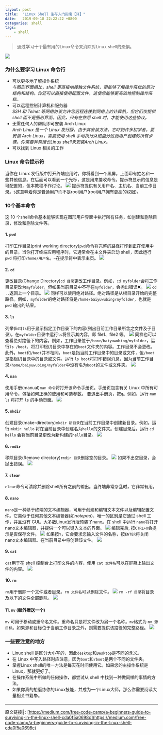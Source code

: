 ```yaml
---
layout: post
title:  "Linux Shell 生存入门指南【译】"
date:   2019-09-18 22:22:22 +0800
categories: shell
tags:
    - shell
---
```


> 通过学习十个最有用的Linux命令来消除对Linux shell的恐惧。

![](/img/in-post/2019-09-18-bg-shell.png)

### 为什么要学习 Linux 命令行
- 可以更多地了解操作系统  
*与图形界面相比，shell 更直接地接触文件系统，更能够了解操作系统的层次结构和结构。你还可以直接使用配置文件，这使您能够更高效地控制操作系统。*
- 可以远程控制计算机和服务器  
*SSH 和 Telnet 等网络协议允许您远程连接到网络上的计算机，但它们仅提供 shell 而不是图形界面。因此，只有在熟悉 shell 时，才能使用这些协议。*
- 无需任何人的帮助即可安装 Arch Linux  
*Arch Linux 是一个 Linux 发行版，由于其安装方法，它吓到许多初学者。要安装 Arch Linux，需要使用 shell 手动执行从磁盘分区到用户创建的所有步骤。你需要非常擅长Linux shell来安装Arch Linux。*
- 可以找到 Linux 相关的工作

### Linux 命令提示符
当你在 Linux 发行版中打开终端应用时，你将看到一个黑屏，上面印有姓名和一些其他信息。在后面可以看到一个光标，这是用来接收命令。提示符显示的信息是可配置的，但本教程不作讨论。
![](/img/in-post/2019-09-18-shell-login.jpeg)
提示符提供有关用户名、主机名、当前工作目录。`$`这意味着你是普通用户而不是root用户(root用户拥有更高的权限)。

### 10个基本命令
这 10 个shell命令基本能够实现在图形用户界面中执行所有任务，如创建和删除目录，修改和删除文件等。

#### 1. `pwd`
打印工作目录(print working directory)`pwd`命令将完整的路径打印到正在使用中的目录。当你打开终端应用程序时，它通常会在主文件夹启动 shell，因此运行 `pwd` 将打印`/home/用户名`。`~`在提示符中表示主页。
![](/img/in-post/2019-09-18-shell-pwd.png)

#### 2. `cd`
更改目录(Change Directory)`cd 目录`更改工作目录。例如，`cd myfolder`会将工作目录更改为`myfolder`，但如果当前目录中不存在`myfolder`，会抛出错误❌。
![](/img/in-post/2019-09-18-shell-cd.png)
`cd ..`返回上一个目录。
![](/img/in-post/2019-09-18-shell-cd-2.png)
同样可以使用绝对路径。绝对路径是从根目录开始的完整路径。例如，`myfolder`的绝对路径将是`/home/baiyuwubing/myfolder`，也就是 `pwd` 输出的结果。

#### 3. `ls`
列举(list)`ls`用于显示指定工作目录下的内容(列出目前工作目录所含之文件及子目录)。在`myfolder`目录中运行`ls`将显示其内容，即 file1、file2 等。
![](/img/in-post/2019-09-18-shell-ls.png)
同样也可以查看绝对路径下的内容。例如，工作目录位于`/home/baiyuwubing/myfolder`，运行`ls /boot`，将打印根(/)目录中存在的`boot`文件夹的内容。工作目录不会更改。此外，`boot`和`/boot`并不相同。`boot`是指当前工作目录中的目录或文件，但`/boot`是指根(/)目录中的目录或文件。运行 `ls boot`将打印错误消息，因为当前工作目录`/home/baiyuwubing/myfolder`中没有名为`boot`的文件或文件夹。
![](/img/in-post/2019-09-18-shell-ls-boot.png)

#### 4. `man`
使用手册(manual)`man 命令`将打开该命令手册页。手册页包含有关 Linux 中所有可用命令，包括如何正确的使用和可选参数。
要退出手册页，按`q`。例如，运行 `man ls` 将打开 `ls` 的手动页面。
![](/img/in-post/2019-09-18-shell-man-ls.png)

#### 5. `mkdir`
创建目录(make-directory)`mkdir 新目录`在当前工作目录中创建新目录。例如，运行 `mkdir hello` 将在当前目录中创建名为`hello`的文件夹。创建目录后，运行 `cd hello` 会将当前目录更改为新构建的`hello`目录。
![](/img/in-post/2019-09-18-shell-mkdir.png)

#### 6. `rmdir`
移除目录(Remove directory)`rmdir 目录`删除空的目录。
![](/img/in-post/2019-09-18-shell-rmdir.png)
如果不出空目录，会抛出错误。
![](/img/in-post/2019-09-18-shell-rmdir-fail.png)

#### 7. `clear`
`clear`命令可清除并删除shell所有之前的输出。当终端非常杂乱时，它非常有用。

#### 8. `nano`
`nano`是一种基于终端的文本编辑器，可用于创建和编辑文本文件以及编辑配置文件。它类似于任何其他文本编辑器(如*notepad*)，唯一的区别是它通过 shell 工作，并且没有 GUI。大多数Linux发行版预装了nano。在 shell 中运行 `nano`将打开nano文本编辑器，并提供一个可以键入文本的界面。
![](/img/in-post/2019-09-18-shell-nano.png)
编辑完后, 按`CTRL+X`会提示是否保存文件。
![](/img/in-post/2019-09-18-shell-nano-save.png)
如果按`Y`，它会要求您输入文件的名称，按`ENTER`将关闭nano文本编辑器。在当前目录中将创建该文件。
![](/img/in-post/2019-09-18-shell-nano-save-file.png)

#### 9. `cat`
`cat`用于在 shell 控制台上打印文件的内容，使用 `cat 文件名`可以在屏幕上输出文件的内容。
![](/img/in-post/2019-09-18-shell-cat.png)

#### 10. `rm`
`rm`用于删除一个文件或者目录。`rm 文件名`可以删除文件。
![](/img/in-post/2019-09-18-shell-rm.png)
`rm -rf 目录`将目录及以下的文件全部删除。
![](/img/in-post/2019-09-18-shell-rm-rf.png)

#### 11. `mv` (额外赠送一个)
`mv` 可用于移动或重命名文件。重命名只是将文件改为另一个名称。`mv`格式为 `mv 源 目标`。如果源和目标位于当前工作目录之外，则需要提供该路径的完整路径。
![](/img/in-post/2019-09-18-shell-mv.png)

### 一些要注意的地方
- Linux shell 是区分大小写的，因此`desktop`和`Desktop`是不同的含义。
- 在 Linux 中写入路径时应注意，因为`boot`和`/boot`是两个不同的文件夹。
- 掌握Linux shell的唯一方法是每天花时间使用它。如果您的主操作系统是 Linux，那就更好了。
- 在操作系统中所做的任何操作，都尝试从 shell 中找到一种做同样的事情的方法。
- 如果你真的想磨练你的Linux技能，并成为一个Linux大师，那么你需要阅读大量相关书籍📚。


---
原文链接🔗: [https://medium.com/free-code-camp/a-beginners-guide-to-surviving-in-the-linux-shell-cda0f5a0698c](https://medium.com/free-code-camp/a-beginners-guide-to-surviving-in-the-linux-shell-cda0f5a0698c)
